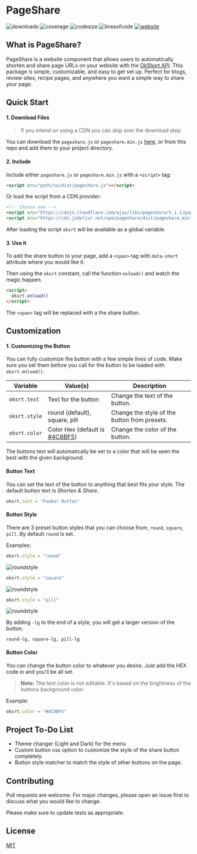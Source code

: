 # PageShare

![downloads](https://img.shields.io/github/downloads/okshortnet/pagesharejs/total)
![coverage](https://img.shields.io/badge/cdn_coverage-100%25-success)
![codesize](https://img.shields.io/github/languages/code-size/okshortnet/pagesharejs)
![linesofcode](https://img.shields.io/tokei/lines/github/okshortnet/pagesharejs)
[![website](https://img.shields.io/badge/website-okshort.net-informational)](https://okshort.net/)

## What is PageShare?

PageShare is a website component that allows users to automatically shorten and share page URLs on your website with the [OkShort API](https://okshort.net/api/). This package is simple, customizable, and easy to get set up. Perfect for blogs, review sites, recipe pages, and anywhere you want a simple way to share your page.

## Quick Start

#### 1. Download Files

> If you intend on using a CDN you can skip over the download step

You can download the `pageshare.js` or `pageshare.min.js` [here](#), or from this repo and add them to your project directory.

#### 2. Include

Include either `pageshare.js` or `pageshare.min.js` with a `<script>` tag:

```html
<script src="path/to/dist/pageshare.js"></script>
```

Or load the script from a CDN provider:
```html
<!-- Choose one -->
<script src="https://cdnjs.cloudflare.com/ajax/libs/pageshare/5.1.1/pageshare.min.js"></script>
<script src="https://cdn.jsdelivr.net/npm/pageshare/dist/pageshare.min.js"></script>
```

After loading the script `oksrt` will be available as a global variable.

#### 3. Use it

To add the share button to your page, add a `<span>` tag with `data-short` attribute where you would like it.

Then using the `oksrt` constant, call the function `onload()` and watch the magic happen.

```html
<script>
  oksrt.onload()
</script>
```

The ```<span>``` tag will be replaced with a the share button.

## Customization

#### 1. Customizing the Button

You can fully customize the button with a few simple lines of code. Make sure you set them before you call for the button to be loaded with `oksrt.onload()`.

Variable | Value(s) | Description
--- | --- | ---
`oksrt.text` | Text for the button | Change the text of the button.
`oksrt.style` | round (default), square, pill  | Change the style of the button from presets.
`oksrt.color` | Color Hex (default is [#4C8BF5](https://www.google.com/search?q=%234C8BF5&sxsrf=AOaemvLXHLsvAzpjI6Tw1JrPWEdEMr-aeA%3A1632392067701&source=hp&ei=g1NMYcunKM3F-gTwr7vYDA&iflsig=ALs-wAMAAAAAYUxhkwXHr6lViXffIkZ5hLNy_mf7f7sV&oq=%234C8BF5&gs_lcp=Cgdnd3Mtd2l6EAMyBAgjECc6BwgjEOoCECc6BQgAEIAEUOwIWOAYYPAaaAFwAHgAgAFPiAGRAZIBATKYAQCgAQKgAQGwAQo&sclient=gws-wiz&ved=0ahUKEwiL9c6q7pTzAhXNop4KHfDXDssQ4dUDCAk&uact=5)) | Change the color of the button.

The buttons text will automatically be set to a color that will be seen the best with the given background.

#### Button Text

You can set the text of the button to anything that best fits your style. The default button text is *Shorten & Share*.

```javascript
oksrt.text = "Foobar Button"
```

#### Button Style

There are 3 preset button styles that you can choose from, `round`, `square`, `pill`. By default `round` is set.

Examples:
```javascript
oksrt.style = "round"
```
![roundstyle](https://okshort.net/public/img/okshort-github-style-round.jpg)

```javascript
oksrt.style = "square"
```
![roundstyle](https://okshort.net/public/img/okshort-github-style-square.jpg)

```javascript
oksrt.style = "pill"
```
![roundstyle](https://okshort.net/public/img/okshort-github-style-pill.jpg)

By adding `-lg` to the end of a style, you will get a larger version of the button.

```
round-lg, square-lg, pill-lg
```

#### Button Color

You can change the button color to whatever you desire. Just add the HEX code in and you'll be all set.

> **Note:** The text color is not editable. It's based on the brightness of the buttons background color.

Example:
```javascript
oksrt.color = "#4C8BF5"
```

## Project To-Do List

- Theme changer (Light and Dark) for the menu
- Custom button css option to customize the style of the share button completely.
- Button style matcher to match the style of other buttons on the page.

## Contributing
Pull requests are welcome. For major changes, please open an issue first to discuss what you would like to change.

Please make sure to update tests as appropriate.

## License
[MIT](https://choosealicense.com/licenses/mit/)
